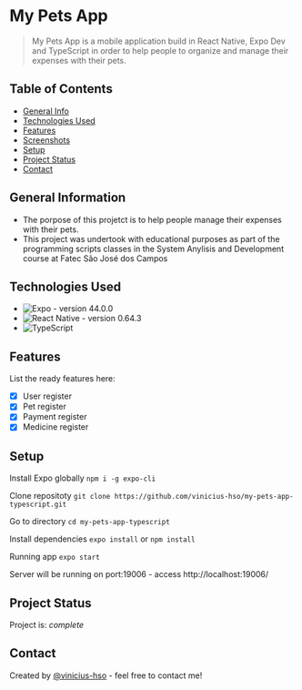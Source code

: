 # My Pets App

> My Pets App is a mobile application build in React Native, Expo Dev and TypeScript in order to help people to organize and manage their expenses with their pets.

## Table of Contents

- [General Info](#general-information)
- [Technologies Used](#technologies-used)
- [Features](#features)
- [Screenshots](#screenshots)
- [Setup](#setup)
- [Project Status](#project-status)
- [Contact](#contact)

## General Information

- The porpose of this projetct is to help people manage their expenses with their pets.
- This project was undertook with educational purposes as part of the programming scripts classes in the System Anylisis and Development course at Fatec São José dos Campos

## Technologies Used

- ![Expo - version 44.0.0](https://www.npmjs.com/package/expo/v/44.0.0)
- ![React Native - version 0.64.3](https://www.npmjs.com/package/react-native/v/0.64.3)
- ![TypeScript](https://www.typescriptlang.org/)

## Features

List the ready features here:

- [x] User register
- [x] Pet register
- [x] Payment register
- [x] Medicine register

## Setup

Install Expo globally
`npm i -g expo-cli`

Clone repositoty
`git clone https://github.com/vinicius-hso/my-pets-app-typescript.git`

Go to directory
`cd my-pets-app-typescript`

Install dependencies
`expo install` or `npm install`

Running app
`expo start`

Server will be running on port:19006 - access http://localhost:19006/

## Project Status

Project is: _complete_

## Contact

Created by [@vinicius-hso](https://github.com/vinicius-hso) - feel free to contact me!
